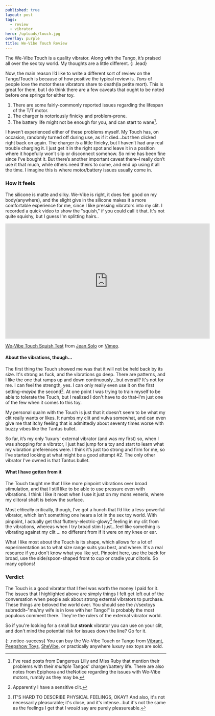 ```yaml
---
published: true
layout: post
tags:
  - review
  - vibrator
hero: /uploads/touch.jpg
overlay: purple
title: We-Vibe Touch Review
---
```

The We-Vibe Touch is a quality vibrator. Along with the Tango, it’s praised all over the sex toy world. My thoughts are a little different.
{: .lead}

<!--break-->

Now, the main reason I’d like to write a different sort of review on the Tango/Touch is because of how positive the typical review is. *Tons* of people love the motor these vibrators share to death(la petite mort). This is great for them, but I do think there are a few caveats that ought to be noted before one springs for either toy.

1. There are some fairly-commonly reported issues regarding the lifespan of the T/T motor.
2. The charger is notoriously finicky and problem-prone.
3. The battery life might not be enough for you, and can start to wane[^1].

I haven’t experienced either of these problems myself. My Touch has, on occasion, randomly turned off during use, as if it died…but then clicked right back on again. The charger *is* a little finicky, but I haven’t had any real trouble charging it. I just get it in the right spot and leave it in a position where it hopefully won’t slip or disconnect somehow. So mine has been fine since I’ve bought it. But there’s another important caveat there–I really don’t use it that much, while others need theirs to come, and end up using it all the time. I imagine this is where motor/battery issues usually come in.

### How it feels

The silicone is matte and silky. We-Vibe is right, it does feel good on my body(anywhere), and the slight give in the silicone makes it a more comfortable experience for me, since I like pressing vibrators into my clit. I recorded a quick video to show the "squish," if you could call it that. It's not quite squishy, but I guess I'm splitting hairs..

<iframe src="https://player.vimeo.com/video/281528794" width="640" height="360" frameborder="0" webkitallowfullscreen mozallowfullscreen allowfullscreen></iframe>
<p><a href="https://vimeo.com/281528794">We-Vibe Touch Squish Test</a> from <a href="https://vimeo.com/solochrome">Jean Solo</a> on <a href="https://vimeo.com">Vimeo</a>.</p>

#### About the vibrations, though...

The first thing the Touch showed me was that it will not be held back by its size. It's strong as fuck, and the vibrations go deep. There are patterns, and I like the one that ramps up and down continuously...but overall? It's not for me. I can feel the strength, yes. I can only really even use it on the first setting–*maybe* the second[^2]. At one point I was trying to train myself to be able to tolerate the Touch, but I realized I don't have to do that–I'm just one of the few when it comes to this toy.

My personal qualm with the Touch is just that it doesn’t seem to be what my clit really wants or likes. It numbs my clit and vulva somewhat, and can even give me that itchy feeling that is admittedly about seventy times worse with buzzy vibes like the Tantus bullet.

So far, it’s my only 'luxury' external vibrator (and was my first) so, when I was shopping for a vibrator, I just had jump for a toy and start to learn what my vibration preferences were. I think it’s just too strong and firm for me, so I’ve started looking at what might be a good attempt #2. The only other vibrator I've owned is that Tantus bullet.

#### What I have gotten from it

The Touch taught me that I like more pinpoint vibrations over broad stimulation, and that I still like to be able to use pressure even with vibrations. I think I like it most when I use it just on my mons veneris, where my clitoral shaft is below the surface. 

Most ~~clitically~~ critically, though, I’ve got a hunch that I’d like a less-powerful vibrator, which isn’t something one hears a lot in the sex toy world. With pinpoint, I actually get that fluttery-electric-glowy[^3] feeling in my clit from the vibrations, whereas when I try broad stim I just...feel like something is vibrating against my clit ... no different from if it were on my knee or ear.

What I like most about the Touch is its shape, which allows for a lot of experimentation as to what size range suits you best, and where. It's a real resource if you don't know what you like yet. Pinpoint here, use the back for broad, use the side/spoon-shaped front to cup or cradle your clitoris. So many options!

### Verdict

The Touch is a good vibrator that I feel was worth the money I paid for it. The issues that I highlighted above are simply things I felt get left out of the conversation when people ask about strong external vibrators to purchase. These things are beloved the world over. You should see the /r/sextoys subreddit–"me/my wife is in love with her Tango!" is probably the most populous comment there. They're the rulers of the external vibrator world.

So if you're looking for a small but **stronk** vibrator you can use on your clit, and don't mind the potential risk for issues down the line? Go for it.

{: .notice-success}
You can buy the We-Vibe Touch or Tango from [Vibrant](https://www.bevibrant.com/products/we-vibe-touch-vibrator?rfsn=1509055.df2dc&utm_source=refersion&utm_medium=affiliate&utm_campaign=1509055.df2dc), [Peepshow Toys](https://www.peepshowtoys.com/products/we-vibe-touch-waterproof-silicone-vibrator#oid=91554_4244), [SheVibe](https://shevibe.com/we-vibe-touch-waterproof-silicone-vibrator.aspx#oid=1432_1), or practically anywhere luxury sex toys are sold.

[^1]: I've read posts from Dangerous Lilly and Miss Ruby that mention their problems with their *multiple* Tangos' charger/battery life. There are also notes from Epiphora and theNotice regarding the issues with We-Vibe motors, rumbly as they may be.
[^2]: Apparently I have a sensitive clit.
[^3]: IT'S HARD TO DESCRIBE PHYSICAL FEELINGS, OKAY? And also, it's not necessarily pleasurable; it's close, and it's intense...but it's not the same as the feelings I get that I *would* say are purely pleasureable.
